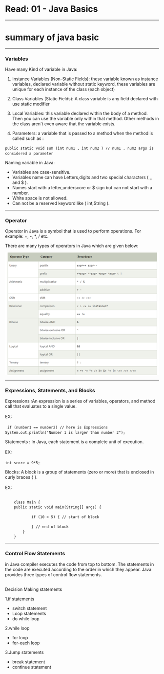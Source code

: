 # Read: 01 - Java Basics
<hr>

# summary of java basic

<hr>

### Variables
Have many Kind of variable in Java:

1. Instance Variables (Non-Static Fields): these variable  known as instance variables, declared variable without static keyword, these variables are unique for each instance of the class (each object)

2. Class Variables (Static Fields): A class variable is any field declared with use static modifier

3. Local Variables: this variable declared within the body of a method. Then you can use the variable only within that method. Other methods in the class aren't even aware that the variable exists.

4. Parameters: a variable that is passed to a method when the method is called such as :

`public static void sum (int num1 , int num2 ) // num1 , num2 args is considered a parameter`




Naming variable in Java:

- Variables are case-sensitive.
- Variables name can have Letters,digits and two special characters ( _ and $ ).
- Names start with a letter,underscore or $ sign but can not start with a number.
- White space is not allowed.
- Can not be a reserved keyword like ( int,String ).


<hr>

### Operator

Operator in Java is a symbol that is used to perform operations. For example: +, -, *, / etc.

There are many types of operators in Java which are given below:


![Operator](operaters.png)

<hr>


### Expressions, Statements, and Blocks

Expressions :An expression is a series of variables, operators, and method call that evaluates to a single value.
  <br> <br> EX: <br> <br>
       `
            if (number1 == number2) // here is Expressions
            System.out.println("Number 1 is larger than number 2");`


Statements : In Java, each statement is a complete unit of execution.
<br> <br> EX: <br> <br>
                `int score = 9*5;`


Blocks: A block is a group of statements (zero or more) that is enclosed in curly braces { }.
<br> <br> EX: <br> <br>


        class Main {
        public static void main(String[] args) {
        
                if (10 > 5) { // start of block	
         
                } // end of block
            }
        }


<hr>

### Control Flow Statements

in Java compiler executes the code from top to bottom. The statements in the code are executed according to the order in which they appear.
Java provides three types of control flow statements.<br> <br>

Decision Making statements

1.if statements
  - switch statement
  - Loop statements
  - do while loop 

2.while loop
  - for loop
  - for-each loop

3.Jump statements
  - break statement
  - continue statement